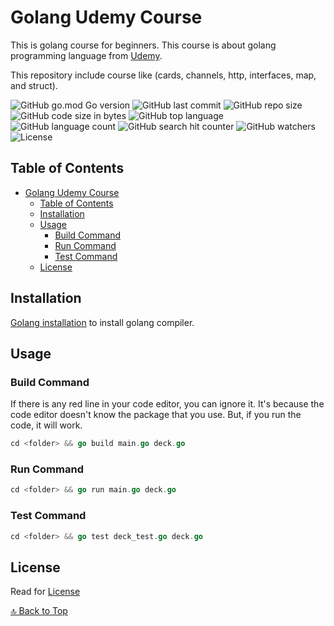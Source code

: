 # Golang Udemy Course

This is golang course for beginners. This course is about golang programming language from [Udemy](https://www.udemy.com/course/learn-how-to-code/).

This repository include course like (cards, channels, http, interfaces, map, and struct).

![GitHub go.mod Go version](https://img.shields.io/github/go-mod/go-version/rizkyhaksono/go-udemy?style=flat-square)
![GitHub last commit](https://img.shields.io/github/last-commit/rizkyhaksono/go-udemy?style=flat-square)
![GitHub repo size](https://img.shields.io/github/repo-size/rizkyhaksono/go-udemy?style=flat-square)
![GitHub code size in bytes](https://img.shields.io/github/languages/code-size/rizkyhaksono/go-udemy?style=flat-square)
![GitHub top language](https://img.shields.io/github/languages/top/rizkyhaksono/go-udemy?style=flat-square)
![GitHub language count](https://img.shields.io/github/languages/count/rizkyhaksono/go-udemy?style=flat-square)
![GitHub search hit counter](https://img.shields.io/github/search/rizkyhaksono/go-udemy/go?style=flat-square)
![GitHub watchers](https://img.shields.io/github/watchers/rizkyhaksono/go-udemy?style=flat-square)
![License](https://img.shields.io/github/license/rizkyhaksono/go-udemy?style=flat-square)

## Table of Contents

-   [Golang Udemy Course](#golang-udemy-course)
    -   [Table of Contents](#table-of-contents)
    -   [Installation](#installation)
    -   [Usage](#usage)
        -   [Build Command](#build-command)
        -   [Run Command](#run-command)
        -   [Test Command](#test-command)
    -   [License](#license)

## Installation

[Golang installation](https://go.dev/dl/) to install golang compiler.

## Usage

### Build Command

If there is any red line in your code editor, you can ignore it. It's because the code editor doesn't know the package that you use. But, if you run the code, it will work.

```go
cd <folder> && go build main.go deck.go
```

### Run Command

```go
cd <folder> && go run main.go deck.go
```

### Test Command

```go
cd <folder> && go test deck_test.go deck.go
```

## License

Read for [License](https://github.com/rizkyhaksono/go-udemy/blob/main/LICENSE)

[🔝 Back to Top](#golang-udemy-course)
